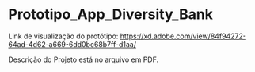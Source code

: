 # Prototipo_App_Diversity_Bank

Link de visualização do protótipo:
https://xd.adobe.com/view/84f94272-64ad-4d62-a669-6dd0bc68b7ff-d1aa/ 

Descrição do Projeto está no arquivo em PDF.
